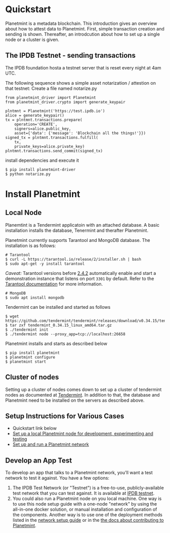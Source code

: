 <!---
Copyright © 2020 Interplanetary Database Association e.V.,
Planetmint and IPDB software contributors.
SPDX-License-Identifier: (Apache-2.0 AND CC-BY-4.0)
Code is Apache-2.0 and docs are CC-BY-4.0
--->



# Quickstart 
Planetmint is a metadata blockchain. This introduction gives an overview about how to attest data to Planetmint. First, simple transaction creation and sending is shown. Thereafter, an introdcution about how to set up a single node or a cluster is given. 



## The IPDB Testnet - sending transactions
The IPDB foundation hosta a testnet server that is reset every night at 4am UTC.

The following sequence shows a simple asset notarization / attestion on that testnet:
Create a file named notarize.py

```
from planetmint_driver import Planetmint
from planetmint_driver.crypto import generate_keypair

plntmnt = Planetmint('https://test.ipdb.io')
alice = generate_keypair()
tx = plntmnt.transactions.prepare(
    operation='CREATE',
    signers=alice.public_key,
    asset={'data': {'message': 'Blockchain all the things!'}})
signed_tx = plntmnt.transactions.fulfill(
    tx,
    private_keys=alice.private_key)
plntmnt.transactions.send_commit(signed_tx)
```

install dependencies and execute it

```
$ pip install planetmint-driver
$ python notarize.py
```
# Install Planetmint
## Local Node
Planemtint is a Tendermint applicatoin with an attached database.
A basic installation installs the database, Tenermint and therafter Planetmint.

Planetmint currently supports Tarantool and MongoDB database. The installation is as follows:
```
# Tarantool
$ curl -L https://tarantool.io/release/2/installer.sh | bash 
$ sudo apt-get -y install tarantool
```
*Caveat:* Tarantool versions before [2.4.2](https://www.tarantool.io/en/doc/latest/release/2.4.2/) automatically enable and start a demonstration instance that listens on port `3301` by default. Refer to the [Tarantool documentation](https://www.tarantool.io/en/doc/latest/getting_started/getting_started_db/#creating-db-locally) for more information.

```
# MongoDB
$ sudo apt install mongodb
```
Tendermint can be installed and started as follows
```
$ wget https://github.com/tendermint/tendermint/releases/download/v0.34.15/tendermint_0.34.15_linux_amd64.tar.gz
$ tar zxf tendermint_0.34.15_linux_amd64.tar.gz
$ ./tendermint init
$ ./tendermint node --proxy_app=tcp://localhost:26658
```
Planetmint installs and starts as described below
```
$ pip install planetmint
$ planetmint configure
$ planetmint start
```

## Cluster of nodes
Setting up a cluster of nodes comes down to set up a cluster of tendermint nodes as documented at [Tendermint](https://docs.tendermint.com/v0.35/introduction/quick-start.html#cluster-of-nodes). In addition to that, the database and Planetmint need to be installed on the servers as described above. 

## Setup Instructions for Various Cases

- Quickstart link below
- [Set up a local Planetmint node for development, experimenting and testing](../node-setup/index)
- [Set up and run a Planetmint network](../network-setup/index)

## Develop an App Test 

To develop an app that talks to a Planetmint network, you'll want a test network to test it against. You have a few options:

1. The IPDB Test Network (or "Testnet") is a free-to-use, publicly-available test network that you can test against. It is available at [IPDB testnet](https://test.ipdb.io/).
1. You could also run a Planetmint node on you local machine. One way is to use this node setup guide with a one-node "network" by using the all-in-one docker solution, or manual installation and configuration of the components. Another way is to use one of the deployment methods listed in the [network setup guide](../network-setup/index) or in the [the docs about contributing to Planetmint](../contributing/index).

